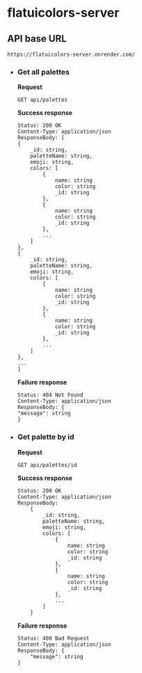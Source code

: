 # flatuicolors-server

## API base URL
```
https://flatuicolors-server.onrender.com/
```

* ### Get all palettes

    __Request__
    ```
    GET api/palettes
    ```

    __Success response__
    ```
    Status: 200 OK
    Content-Type: application/json
    ResponseBody: [
    {
        _id: string,
        paletteName: string,
        emoji: string,
        colors: [
            {
                name: string
                color: string
                _id: string
            },
            {
                name: string
                color: string
                _id: string
            },
            ...
        ]
    },
    {
        _id: string,
        paletteName: string,
        emoji: string,
        colors: [
            {
                name: string
                color: string
                _id: string
            },
            {
                name: string
                color: string
                _id: string
            },
            ...
        ]
    },
    ...
    ]
    ```

    __Failure response__

    ```
    Status: 404 Not Found
    Content-Type: application/json
    ResponseBody: {
    "message": string
    }
    ```

*   ### Get palette by id

    __Request__
    ```
    GET api/palettes/id
    ```
    __Success response__
    ```
    Status: 200 OK
    Content-Type: application/json
    ResponseBody: 
        {
            _id: string,
            paletteName: string,
            emoji: string,
            colors: [
                {
                    name: string
                    color: string
                    _id: string
                },
                {
                    name: string
                    color: string
                    _id: string
                },
                ...
            ]
        }
    ```
    __Failure response__

    ```
    Status: 400 Bad Request
    Content-Type: application/json
    ResponseBody: {
        "message": string
    }
    ```